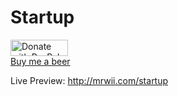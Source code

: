 # Startup
<a href="https://www.paypal.com/cgi-bin/webscr?cmd=_donations&business=XFCKSUFLUZMTS&lc=VN&item_name=Mr%2e%20Wii%20%20Studio&currency_code=USD&bn=PP%2dDonationsBF%3abtn_donate_LG%2egif%3aNonHosted" target="_blank"><img src="https://www.paypalobjects.com/en_US/i/btn/btn_donate_LG.gif" border="0" name="Donate with PayPal" alt="Donate with PayPal" title="Donate with PayPal" width="92" height="26"></a><br/><a href="https://www.paypal.com/cgi-bin/webscr?cmd=_donations&business=XFCKSUFLUZMTS&lc=VN&item_name=Mr%2e%20Wii%20%20Studio&currency_code=USD&bn=PP%2dDonationsBF%3abtn_donate_LG%2egif%3aNonHosted" target="_blank" title="Donate with PayPal">Buy me a beer</a>

Live Preview: http://mrwii.com/startup
